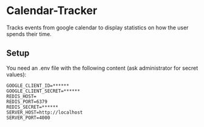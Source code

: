 # Calendar-Tracker

Tracks events from google calendar to display statistics on how the user spends their time.

## Setup

You need an .env file with the following content (ask administrator for secret values):

```env
GOOGLE_CLIENT_ID=******
GOOGLE_CLIENT_SECRET=******
REDIS_HOST=
REDIS_PORT=6379
REDIS_SECRET=******
SERVER_HOST=http://localhost
SERVER_PORT=4000
```
